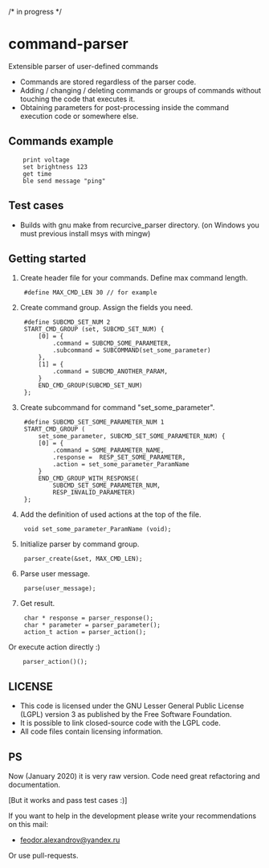 /* in progress */

# command-parser
Extensible parser of user-defined commands

* Commands are stored regardless of the parser code.
* Adding / changing / deleting commands or groups of commands without touching the code that executes it.
* Obtaining parameters for post-processing inside the command execution code or somewhere else.

## Commands example
		print voltage
		set brightness 123
		get time
		ble send message "ping"

## Test cases
* Builds with gnu make from recurcive_parser directory.
(on Windows you must previous install msys with mingw)

## Getting started
1. Create header file for your commands. Define max command length.

		#define MAX_CMD_LEN 30 // for example
2. Create command group. Assign the fields you need.

		#define SUBCMD_SET_NUM 2
		START_CMD_GROUP (set, SUBCMD_SET_NUM) {
			[0] = {
				.command = SUBCMD_SOME_PARAMETER,
				.subcommand = SUBCOMMAND(set_some_parameter)
			},
			[1] = {
				.command = SUBCMD_ANOTHER_PARAM,
			}
			END_CMD_GROUP(SUBCMD_SET_NUM)
		};
3. Create subcommand for command "set_some_parameter".

		#define SUBCMD_SET_SOME_PARAMETER_NUM 1
		START_CMD_GROUP (
			set_some_parameter, SUBCMD_SET_SOME_PARAMETER_NUM) {
			[0] = {
				.command = SOME_PARAMETER_NAME,
				.response =  RESP_SET_SOME_PARAMETER,
				.action = set_some_parameter_ParamName
			}
			END_CMD_GROUP_WITH_RESPONSE(
				SUBCMD_SET_SOME_PARAMETER_NUM,
				RESP_INVALID_PARAMETER)
		};
4. Add the definition of used actions at the top of the file.

		void set_some_parameter_ParamName (void);
5. Initialize parser by command group.

		parser_create(&set, MAX_CMD_LEN);
6. Parse user message.

		parse(user_message);
7. Get result.

		char * response = parser_response();
		char * parameter = parser_parameter();
		action_t action = parser_action();
Or execute action directly :)

		parser_action()();

## LICENSE
* This code is licensed under the GNU Lesser General Public License (LGPL) version 3 as published by the Free Software Foundation.
* It is possible to link closed-source code with the LGPL code.
* All code files contain licensing information.

## PS
Now (January 2020) it is very raw version. Code need great refactoring and documentation. 

[But it works and pass test cases :)] 

If you want to help in the development please write your recommendations on this mail: 

* feodor.alexandrov@yandex.ru 

Or use pull-requests.
